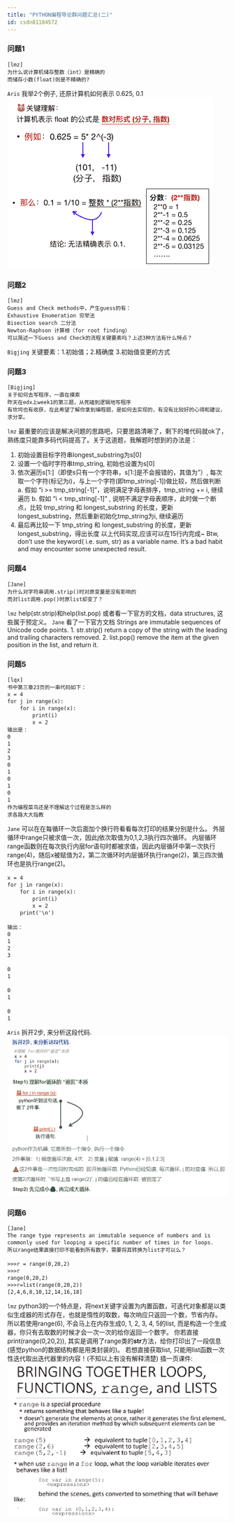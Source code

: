 ```yaml
---
title: "PYTHON编程导论群问题汇总(二)"
id: csdn81184572
---
```


### 问题1

```
[lmz]
为什么说计算机储存整数（int）是精确的
而储存小数(float)则是不精确的? 
```

`Aris`
我举2个例子, 还原计算机如何表示 0.625, 0.1
![](../img/aa8007462cd39bebe0b459be9ae86b1a.png)

### 问题2

```
[lmz]
Guess and Check methods中，产生guess的有：
Exhaustive Enumeration 穷举法
Bisection search 二分法
Newton-Raphson 计算根（for root finding）
可以简述一下Guess and Check的流程关键要素吗？上述3种方法有什么特点？
```

`Bigjing`
关键要素：1.初始值；2.精确度 3.初始值变更的方式

### 问题3

```
[Bigjing]
关于如何去写程序，一直在摸索
昨天在edx上week1的第三题，从死磕到逻辑地写程序
有坎坷也有收获，在此希望了解你拿到编程题，是如何去实现的，有没有比较好的心得和建议，求分享。
```

`lmz`
最重要的应该是解决问题的思路吧，只要思路清晰了，剩下的堆代码就ok了，熟练度只能靠多码代码提高了。关于这道题，我解题时想到的办法是：

1.  初始设置目标字符串longest_substring为s[0]
2.  设置一个临时字符串tmp_string, 初始也设置为s[0]
3.  依次遍历s[1:]（即使s只有一个字符串，s[1:]是不会报错的，其值为”）, 每次取一个字符(标记为i)，与上一个字符(即tmp_string[-1])做比较，然后做判断
    a. 假如 “i >= tmp_string[-1]”，说明满足字母表排序，tmp_string += i, 继续遍历
    b. 假如 “i < tmp_string[-1]” , 说明不满足字母表顺序，此时做一个断点，比较 tmp_string 和 longest_substring 的长度，更新longest_substring，然后重新初始化tmp_string为i, 继续遍历
4.  最后再比较一下 tmp_string 和 longest_substring 的长度，更新longest_substring，得出长度
    以上代码实现,应该可以在15行内完成~
    Btw, don’t use the keyword( i.e. sum, str) as a variable name. It’s a bad habit and may encounter some unexpected result.

### 问题4

```
[Jane]
为什么对字符串调用.strip()时对原变量是没有影响的
而对list调用.pop()时原list却变了？
```

`lmz`
help(str.strip)和help(list.pop)
或者看一下官方的文档，data structures, 这些属于预定义。
`Jane`
看了一下官方文档
Strings are immutable sequences of Unicode code points.
1\. str.strip() return a copy of the string with the leading and trailing characters removed.
2\. list.pop() remove the item at the given position in the list, and return it.

### 问题5

```
[lqx]
书中第三章23页的一串代码如下：
x = 4
for j in range(x):
    for i in range(x):
        print(i)
        x = 2
输出是：
0
1
2
3
0
1
0
1
0
1
作为编程菜鸟还是不理解这个过程是怎么样的
求各路大大指教
```

`Jane`
可以在在每循环一次后面加个换行符看看每次打印的结果分别是什么。
外层循环中range只被求值一次，因此j依次取值为0,1,2,3执行四次循环。
内层循环range函数则在每次执行内层for语句时都被求值，因此内层循环中第一次执行range(4)，随后x被赋值为2，第二次循环时内层循环执行range(2)，第三四次循环也是执行range(2)。

```
x = 4
for j in range(x):
    for i in range(x):
        print(i)
        x = 2
    print('\n')

输出：
0
1
2
3

0
1

0
1

0
1
```

`Aris`
拆开2步, 来分析这段代码.
![](../img/9b66bfd221d0c071f97029f72c953997.png)

### 问题6

```
[Jane]
The range type represents an immutable sequence of numbers and is commonly used for looping a specific number of times in for loops.
所以range结果直接打印不能看到所有数字，需要将其转换为list才可以么？

>>>r = range(0,20,2)
>>>r
range(0,20,2)
>>>r=list(range(0,20,2))
[2,4,6,8,10,12,14,16,18] 
```

`lmz`
python3的一个特点是，将next关键字设置为内置函数，可迭代对象都是以类似生成器的形式存在，也就是惰性的取数，每次响应只返回一个数，节省内存。
所以若使用range(6), 不会马上在内存生成0, 1, 2, 3, 4, 5的list, 而是构造一个生成器，你只有去取数的时候才会一次一次的给你返回一个数字。
你若直接print(range(0,20,2)), 其实是调用了range类的**str**方法，给你打印出了一段信息(感觉python的数据结构都是用类封装的)。
若想直接获取list, 只能用list函数一次性迭代取出迭代器里的内容！(不知以上有没有解释清楚)
插一页课件:
![](../img/fa28846eefd767d29d00b41c409da0e9.png)